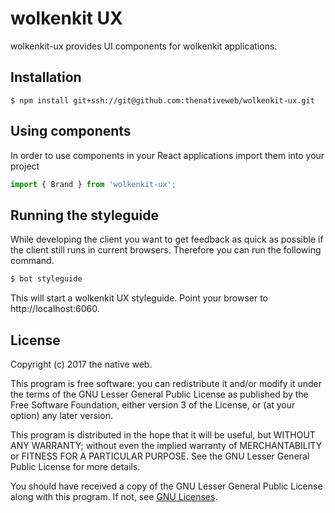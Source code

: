 # wolkenkit UX

wolkenkit-ux provides UI components for wolkenkit applications.


## Installation

```shell
$ npm install git+ssh://git@github.com:thenativeweb/wolkenkit-ux.git
```

## Using components

In order to use components in your React applications import them into your project

```js
import { Brand } from 'wolkenkit-ux';
```

## Running the styleguide

While developing the client you want to get feedback as quick as possible if the client still runs in current browsers. Therefore you can run the following command.

```bash
$ bot styleguide
```

This will start a wolkenkit UX styleguide. Point your browser to http://localhost:6060.

## License

Copyright (c) 2017 the native web.

This program is free software: you can redistribute it and/or modify it under the terms of the GNU Lesser General Public License as published by the Free Software Foundation, either version 3 of the License, or (at your option) any later version.

This program is distributed in the hope that it will be useful, but WITHOUT ANY WARRANTY; without even the implied warranty of MERCHANTABILITY or FITNESS FOR A PARTICULAR PURPOSE. See the GNU Lesser General Public License for more details.

You should have received a copy of the GNU Lesser General Public License along with this program. If not, see [GNU Licenses](http://www.gnu.org/licenses/).
